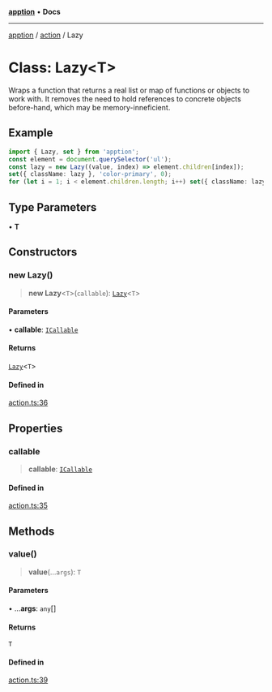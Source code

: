 [**apption**](../../README.md) • **Docs**

***

[apption](../../modules.md) / [action](../README.md) / Lazy

# Class: Lazy\<T\>

Wraps a function that returns a real list or map of functions or objects to work with.
It removes the need to hold references to concrete objects before-hand, which may be 
memory-inneficient.

## Example

```ts
import { Lazy, set } from 'apption';
const element = document.querySelector('ul');
const lazy = new Lazy((value, index) => element.children[index]);
set({ className: lazy }, 'color-primary', 0);
for (let i = 1; i < element.children.length; i++) set({ className: lazy }, '', i)
```

## Type Parameters

• **T**

## Constructors

### new Lazy()

> **new Lazy**\<`T`\>(`callable`): [`Lazy`](Lazy.md)\<`T`\>

#### Parameters

• **callable**: [`ICallable`](../interfaces/ICallable.md)

#### Returns

[`Lazy`](Lazy.md)\<`T`\>

#### Defined in

[action.ts:36](https://github.com/mksunny1/apption/blob/3ee99bdc3f8bf611aaabe8c0754fffd6c005fdcc/src/action.ts#L36)

## Properties

### callable

> **callable**: [`ICallable`](../interfaces/ICallable.md)

#### Defined in

[action.ts:35](https://github.com/mksunny1/apption/blob/3ee99bdc3f8bf611aaabe8c0754fffd6c005fdcc/src/action.ts#L35)

## Methods

### value()

> **value**(...`args`): `T`

#### Parameters

• ...**args**: `any`[]

#### Returns

`T`

#### Defined in

[action.ts:39](https://github.com/mksunny1/apption/blob/3ee99bdc3f8bf611aaabe8c0754fffd6c005fdcc/src/action.ts#L39)
